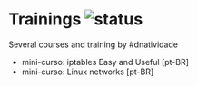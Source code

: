 # Trainings ![status](https://img.shields.io/readthedocs/pip.svg)
Several courses and training by #dnatividade

- mini-curso: iptables Easy and Useful [pt-BR]
- mini-curso: Linux networks [pt-BR]

